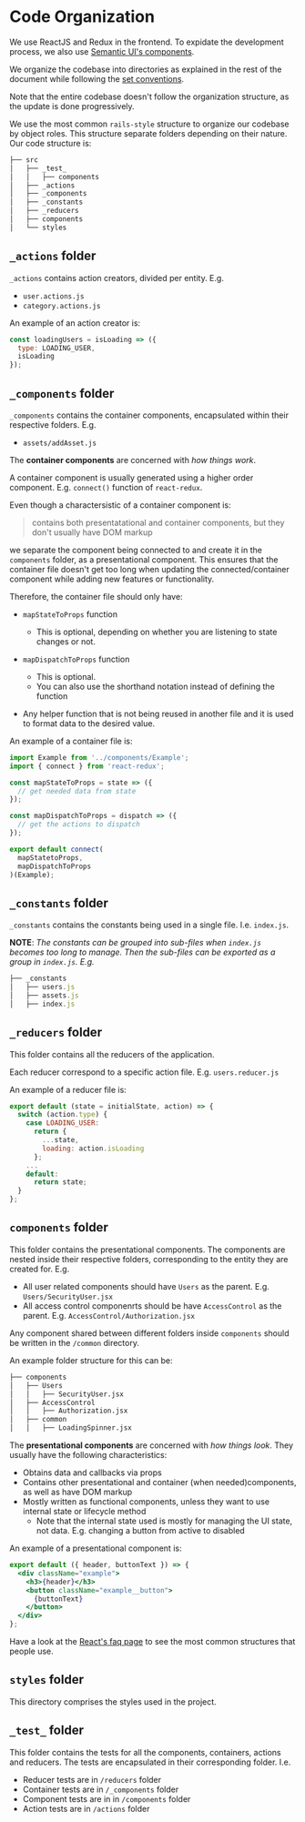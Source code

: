# Code Organization

We use ReactJS and Redux in the frontend. To expidate the development process, we also use [Semantic UI's components](https://react.semantic-ui.com/).

We organize the codebase into directories as explained in the rest of the document while following the [set conventions](conventions.md).

Note that the entire codebase doesn't follow the organization structure, as the update is done progressively.

We use the most common `rails-style` structure to organize our codebase by object roles. This structure separate folders depending on their nature. Our code structure is:

```bash
├── src
│   ├── _test_
│   │   ├── components
│   ├── _actions
│   ├── _components
│   ├── _constants
│   ├── _reducers
│   ├── components
│   └── styles
```

## `_actions` folder
`_actions` contains action creators, divided per entity. E.g.
- `user.actions.js`
- `category.actions.js`

An example of an action creator is:
```js
const loadingUsers = isLoading => ({
  type: LOADING_USER,
  isLoading
});
```

## `_components` folder
`_components` contains the container components, encapsulated within their respective folders. E.g.
- `assets/addAsset.js`

The **container components** are concerned with _how things work_.

A container component is usually generated using a higher order component. E.g. `connect()` function of `react-redux`.

Even though a charactersistic of a container component is:
> contains both presentatational and container components, but they don't usually have DOM markup

we separate the component being connected to and create it in the `components` folder, as a presentational component. This ensures that the container file doesn't get too long when updating the connected/container component while adding new features or functionality.

Therefore, the container file should only have:
- `mapStateToProps` function
  - This is optional, depending on whether you are listening to state changes or not.

- `mapDispatchToProps` function
  - This is optional.
  - You can also use the shorthand notation instead of defining the function

- Any helper function that is not being reused in another file and it is used to format data to the desired value.

An example of a container file is:
```js
import Example from '../components/Example';
import { connect } from 'react-redux';

const mapStateToProps = state => ({
  // get needed data from state
});

const mapDispatchToProps = dispatch => ({
  // get the actions to dispatch
});

export default connect(
  mapStatetoProps,
  mapDispatchToProps
)(Example);
```

## `_constants` folder
`_constants` contains the constants being used in a single file. I.e. `index.js`.

**NOTE**: _The constants can be grouped into sub-files when `index.js` becomes too long to manage. Then the sub-files can be exported as a group in `index.js`. E.g._
```js
├── _constants
│   ├── users.js
│   ├── assets.js
│   ├── index.js
```

## `_reducers` folder
This folder contains all the reducers of the application.

Each reducer correspond to a specific action file. E.g. `users.reducer.js`

An example of a reducer file is:
```js
export default (state = initialState, action) => {
  switch (action.type) {
    case LOADING_USER:
      return {
        ...state,
        loading: action.isLoading
      };
    ...
    default:
      return state;
  }
};
```

## `components` folder
This folder contains the presentational components. The components are nested inside their respective folders, corresponding to the entity they are created for. E.g.
- All user related components should have `Users` as the parent. E.g. `Users/SecurityUser.jsx`
- All access control componenrts should be have `AccessControl` as the parent. E.g. `AccessControl/Authorization.jsx`

Any component shared between different folders inside `components` should be written in the `/common` directory.

An example folder structure for this can be:
```bash
├── components
│   ├── Users
│   │   ├── SecurityUser.jsx
│   ├── AccessControl
│   │   ├── Authorization.jsx
│   ├── common
│   │   ├── LoadingSpinner.jsx
```

The **presentational components** are concerned with _how things look_. They usually have the following characteristics:
- Obtains data and callbacks via props
- Contains other presentational and container (when needed)components, as well as have DOM markup
- Mostly written as functional components, unless they want to use internal state or lifecycle method
  - Note that the internal state used is mostly for managing the UI state, not data. E.g. changing a button from active to disabled

An example of a presentational component is:
```jsx
export default ({ header, buttonText }) => {
  <div className="example">
    <h3>{header}</h3>
    <button className="example__button">
      {buttonText}
    </button>
  </div>
};
```

Have a look at the [React's faq page](https://reactjs.org/docs/faq-structure.html) to see the most common structures that people use.

## `styles` folder
This directory comprises the styles used in the project.

## `_test_` folder
This folder contains the tests for all the components, containers, actions and reducers.
The tests are encapsulated in their corresponding folder. I.e.
- Reducer tests are in `/reducers` folder
- Container tests are in `/_components` folder
- Component tests are in in `/components` folder
- Action tests are in `/actions` folder
